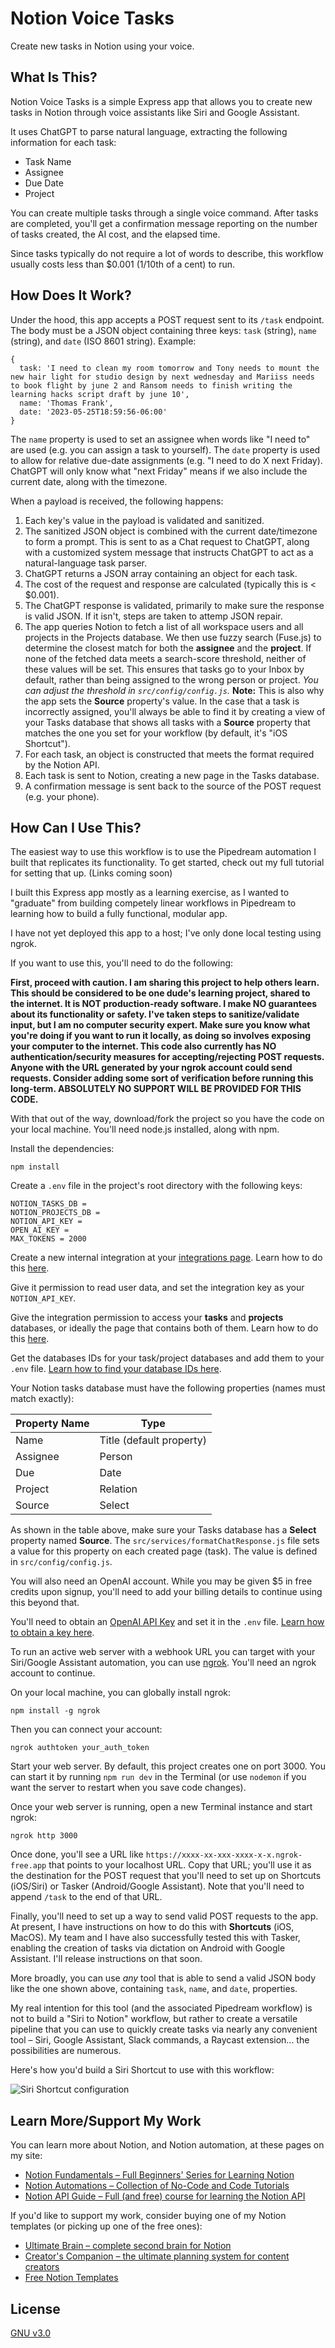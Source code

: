 # Notion Voice Tasks

Create new tasks in Notion using your voice.

## What Is This?

Notion Voice Tasks is a simple Express app that allows you to create new tasks in Notion through voice assistants like Siri and Google Assistant.

It uses ChatGPT to parse natural language, extracting the following information for each task:

- Task Name
- Assignee
- Due Date
- Project

You can create multiple tasks through a single voice command. After tasks are completed, you'll get a confirmation message reporting on the number of tasks created, the AI cost, and the elapsed time.

Since tasks typically do not require a lot of words to describe, this workflow usually costs less than $0.001 (1/10th of a cent) to run.

## How Does It Work?

Under the hood, this app accepts a POST request sent to its `/task` endpoint. The body must be a JSON object containing three keys: `task` (string), `name` (string), and `date` (ISO 8601 string). Example:

```
{
  task: 'I need to clean my room tomorrow and Tony needs to mount the new hair light for studio design by next wednesday and Mariiss needs to book flight by june 2 and Ransom needs to finish writing the learning hacks script draft by june 10',
  name: 'Thomas Frank',
  date: '2023-05-25T18:59:56-06:00'
}
```

The `name` property is used to set an assignee when words like "I need to" are used (e.g. you can assign a task to yourself). The `date` property is used to allow for relative due-date assignments (e.g. "I need to do X next Friday). ChatGPT will only know what "next Friday" means if we also include the current date, along with the timezone.

When a payload is received, the following happens:

1. Each key's value in the payload is validated and sanitized.
2. The sanitized JSON object is combined with the current date/timezone to form a prompt. This is sent to as a Chat request to ChatGPT, along with a customized system message that instructs ChatGPT to act as a natural-language task parser.
3. ChatGPT returns a JSON array containing an object for each task.
4. The cost of the request and response are calculated (typically this is < $0.001).
5. The ChatGPT response is validated, primarily to make sure the response is valid JSON. If it isn't, steps are taken to attemp JSON repair.
6. The app queries Notion to fetch a list of all workspace users and all projects in the Projects database. We then use fuzzy search (Fuse.js) to determine the closest match for both the **assignee** and the **project**. If none of the fetched data meets a search-score threshold, neither of these values will be set. This ensures that tasks go to your Inbox by default, rather than being assigned to the wrong person or project. *You can adjust the threshold in `src/config/config.js`.* **Note:** This is also why the app sets the **Source** property's value. In the case that a task is incorrectly assigned, you'll always be able to find it by creating a view of your Tasks database that shows all tasks with a **Source** property that matches the one you set for your workflow (by default, it's "iOS Shortcut").
7. For each task, an object is constructed that meets the format required by the Notion API.
8. Each task is sent to Notion, creating a new page in the Tasks database.
9. A confirmation message is sent back to the source of the POST request (e.g. your phone).

## How Can I Use This?

The easiest way to use this workflow is to use the Pipedream automation I built that replicates its functionality. To get started, check out my full tutorial for setting that up. (Links coming soon)

I built this Express app mostly as a learning exercise, as I wanted to "graduate" from building competely linear workflows in Pipedream to learning how to build a fully functional, modular app.

I have not yet deployed this app to a host; I've only done local testing using ngrok.

If you want to use this, you'll need to do the following:

**First, proceed with caution. I am sharing this project to help others learn. This should be considered to be one dude's learning project, shared to the internet. It is NOT production-ready software. I make NO guarantees about its functionality or safety. I've taken steps to sanitize/validate input, but I am no computer security expert. Make sure you know what you're doing if you want to run it locally, as doing so involves exposing your computer to the internet. This code also currently has NO authentication/security measures for accepting/rejecting POST requests. Anyone with the URL generated by your ngrok account could send requests. Consider adding some sort of verification before running this long-term. ABSOLUTELY NO SUPPORT WILL BE PROVIDED FOR THIS CODE.**

With that out of the way, download/fork the project so you have the code on your local machine. You'll need node.js installed, along with npm.

Install the dependencies:

```
npm install
```

Create a `.env` file in the project's root directory with the following keys:

```
NOTION_TASKS_DB = 
NOTION_PROJECTS_DB = 
NOTION_API_KEY = 
OPEN_AI_KEY = 
MAX_TOKENS = 2000
```

Create a new internal integration at your [integrations page](https://www.notion.so/my-integrations). Learn how to do this [here](https://thomasjfrank.com/notion-api-crash-course/#create-a-notion-integration).

Give it permission to read user data, and set the integration key as your `NOTION_API_KEY`.

Give the integration permission to access your **tasks** and **projects** databases, or ideally the page that contains both of them. Learn how to do this [here](https://thomasjfrank.com/notion-api-crash-course/#add-your-integration-to-your-pokedex-database).

Get the databases IDs for your task/project databases and add them to your `.env` file. [Learn how to find your database IDs here](https://thomasjfrank.com/notion-api-crash-course/#obtain-your-database-id).

Your Notion tasks database must have the following properties (names must match exactly):

| Property Name | Type                     |
|---------------|--------------------------|
| Name          | Title (default property) |
| Assignee      | Person                   |
| Due           | Date                     |
| Project       | Relation                 |
| Source        | Select                   |

As shown in the table above, make sure your Tasks database has a **Select** property named **Source**. The `src/services/formatChatResponse.js` file sets a value for this property on each created page (task). The value is defined in `src/config/config.js`.

You will also need an OpenAI account. While you may be given $5 in free credits upon signup, you'll need to add your billing details to continue using this beyond that. 

You'll need to obtain an [OpenAI API Key](https://platform.openai.com/account/api-keys) and set it in the `.env` file. [Learn how to obtain a key here](https://thomasjfrank.com/how-to-transcribe-audio-to-text-with-chatgpt-and-notion/#transcribe-the-audio-file-with-whisper).

To run an active web server with a webhook URL you can target with your Siri/Google Assistant automation, you can use [ngrok](https://ngrok.com/). You'll need an ngrok account to continue.

On your local machine, you can globally install ngrok:

```
npm install -g ngrok
```

Then you can connect your account:

```
ngrok authtoken your_auth_token
```

Start your web server. By default, this project creates one on port 3000. You can start it by running `npm run dev` in the Terminal (or use `nodemon` if you want the server to restart when you save code changes).

Once your web server is running, open a new Terminal instance and start ngrok:

```
ngrok http 3000
```

Once done, you'll see a URL like `https://xxxx-xx-xxx-xxxx-x-x.ngrok-free.app` that points to your localhost URL. Copy that URL; you'll use it as the destination for the POST request that you'll need to set up on Shortcuts (iOS/Siri) or Tasker (Android/Google Assistant). Note that you'll need to append `/task` to the end of that URL.

Finally, you'll need to set up a way to send valid POST requests to the app. At present, I have instructions on how to do this with **Shortcuts** (iOS, MacOS). My team and I have also successfully tested this with Tasker, enabling the creation of tasks via dictation on Android with Google Assistant. I'll release instructions on that soon.

More broadly, you can use *any* tool that is able to send a valid JSON body like the one shown above, containing `task`, `name`, and `date`, properties.

My real intention for this tool (and the associated Pipedream workflow) is not to build a "Siri to Notion" workflow, but rather to create a versatile pipeline that you can use to quickly create tasks via nearly any convenient tool – Siri, Google Assistant, Slack commands, a Raycast extension... the possibilities are numerous.

Here's how you'd build a Siri Shortcut to use with this workflow:

![Siri Shortcut configuration](https://github.com/TomFrankly/notion-voice-tasks/blob/main/img/Shortcut_Example.jpg)

## Learn More/Support My Work

You can learn more about Notion, and Notion automation, at these pages on my site:

* [Notion Fundamentals – Full Beginners' Series for Learning Notion](https://thomasjfrank.com/fundamentals/)
* [Notion Automations – Collection of No-Code and Code Tutorials](https://thomasjfrank.com/notion-automations/)
* [Notion API Guide – Full (and free) course for learning the Notion API](https://thomasjfrank.com/notion-api-crash-course/)

If you'd like to support my work, consider buying one of my Notion templates (or picking up one of the free ones):

* [Ultimate Brain – complete second brain for Notion](https://thomasjfrank.com/brain/)
* [Creator's Companion – the ultimate planning system for content creators](https://thomasjfrank.com/creators-companion/)
* [Free Notion Templates](https://thomasjfrank.com/templates/)

## License

[GNU v3.0](https://github.com/TomFrankly/notion-voice-tasks/blob/main/LICENSE)











